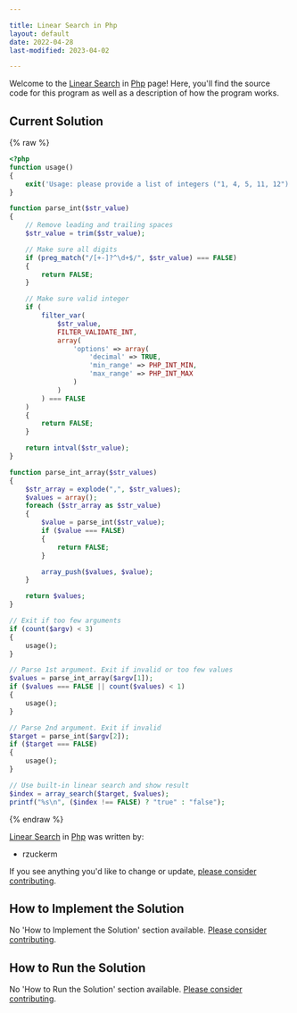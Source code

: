 ```yaml
---

title: Linear Search in Php
layout: default
date: 2022-04-28
last-modified: 2023-04-02

---
```


Welcome to the [Linear Search](https://sampleprograms.io/projects/linear-search) in [Php](https://sampleprograms.io/languages/php) page! Here, you'll find the source code for this program as well as a description of how the program works.

## Current Solution

{% raw %}

```php
<?php
function usage()
{
    exit('Usage: please provide a list of integers ("1, 4, 5, 11, 12") and the integer to find ("11")');
}

function parse_int($str_value)
{
    // Remove leading and trailing spaces
    $str_value = trim($str_value);

    // Make sure all digits
    if (preg_match("/[+-]?^\d+$/", $str_value) === FALSE)
    {
        return FALSE;
    }

    // Make sure valid integer
    if (
        filter_var(
            $str_value,
            FILTER_VALIDATE_INT,
            array(
                'options' => array(
                    'decimal' => TRUE,
                    'min_range' => PHP_INT_MIN,
                    'max_range' => PHP_INT_MAX
                )
            )
        ) === FALSE
    )
    {
        return FALSE;
    }

    return intval($str_value);
}

function parse_int_array($str_values)
{
    $str_array = explode(",", $str_values);
    $values = array();
    foreach ($str_array as $str_value)
    {
        $value = parse_int($str_value);
        if ($value === FALSE)
        {
            return FALSE;
        }

        array_push($values, $value);
    }

    return $values;
}

// Exit if too few arguments
if (count($argv) < 3)
{
    usage();
}

// Parse 1st argument. Exit if invalid or too few values
$values = parse_int_array($argv[1]);
if ($values === FALSE || count($values) < 1)
{
    usage();
}

// Parse 2nd argument. Exit if invalid
$target = parse_int($argv[2]);
if ($target === FALSE)
{
    usage();
}

// Use built-in linear search and show result
$index = array_search($target, $values);
printf("%s\n", ($index !== FALSE) ? "true" : "false");
```

{% endraw %}

[Linear Search](https://sampleprograms.io/projects/linear-search) in [Php](https://sampleprograms.io/languages/php) was written by:

- rzuckerm

If you see anything you'd like to change or update, [please consider contributing](https://github.com/TheRenegadeCoder/sample-programs).

## How to Implement the Solution

No 'How to Implement the Solution' section available. [Please consider contributing](https://github.com/TheRenegadeCoder/sample-programs-website).

## How to Run the Solution

No 'How to Run the Solution' section available. [Please consider contributing](https://github.com/TheRenegadeCoder/sample-programs-website).